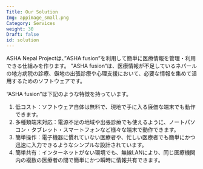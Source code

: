 ```yaml
---
Title: Our Solution
Img: appimage_small.png
Category: Services
weight: 30
Draft: false
id: solution
---
```


ASHA Nepal Projectは、”ASHA fusion”を利用して簡単に医療情報を管理・利用できる仕組みを作ります。 ”ASHA fusion“は、医療情報が不足しているネパールの地方病院の診療、僻地の出張診療や心理支援において、必要な情報を集めて活用するためのソフトウェアです。

“ASHA fusion”は下記のような特徴を持っています。

1. 低コスト：ソフトウェア自体は無料で、現地で手に入る廉価な端末でも動作できます。
2. 多種類端末対応：電源不足の地域や出張診療でも使えるように、ノートパソコン・タブレット・スマートフォンなど様々な端末で動作できます。
3. 簡単操作：電子機器に慣れていない医療者や、忙しい医療者でも簡単にかつ迅速に入力できるようなシンプルな設計されています。
4. 簡単共有：インターネットがない環境でも、無線LANにより、同じ医療機関内の複数の医療者の間で簡単にかつ瞬時に情報共有できます。

